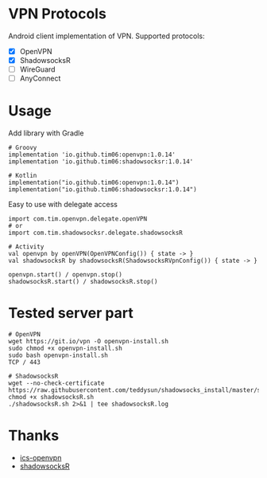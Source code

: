# VPN Protocols
Android client implementation of VPN. Supported protocols:
- [x] OpenVPN
- [x] ShadowsocksR
- [ ] WireGuard
- [ ] AnyConnect

# Usage
Add library with Gradle
```
# Groovy
implementation 'io.github.tim06:openvpn:1.0.14'
implementation 'io.github.tim06:shadowsocksr:1.0.14'

# Kotlin
implementation("io.github.tim06:openvpn:1.0.14")
implementation("io.github.tim06:shadowsocksr:1.0.14")
```
Easy to use with delegate access
```
import com.tim.openvpn.delegate.openVPN
# or
import com.tim.shadowsocksr.delegate.shadowsocksR

# Activity
val openvpn by openVPN(OpenVPNConfig()) { state -> }
val shadowsocksR by shadowsocksR(ShadowsocksRVpnConfig()) { state -> }

openvpn.start() / openvpn.stop()
shadowsocksR.start() / shadowsocksR.stop()
```
# Tested server part
```
# OpenVPN
wget https://git.io/vpn -O openvpn-install.sh
sudo chmod +x openvpn-install.sh
sudo bash openvpn-install.sh
TCP / 443

# ShadowsocksR
wget --no-check-certificate https://raw.githubusercontent.com/teddysun/shadowsocks_install/master/shadowsocksR.sh
chmod +x shadowsocksR.sh
./shadowsocksR.sh 2>&1 | tee shadowsocksR.log
```

# Thanks
- [ics-openvpn](https://github.com/schwabe/ics-openvpn/)
- [shadowsocksR](https://github.com/shadowsocksrr/shadowsocksr-libev/)
